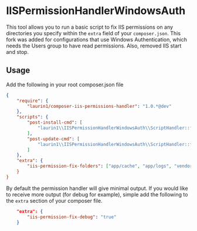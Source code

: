# IISPermissionHandlerWindowsAuth

This tool allows you to run a basic script to fix IIS permissions on any directories you specify within the ```extra``` field of your ```composer.json```. This fork was added for configurations that use Windows Authentication, which needs the Users group to have read permissions. Also, removed IIS start and stop.

## Usage

Add the following in your root composer.json file

```json
{
    "require": {
        "laurin1/composer-iis-permissions-handler": "1.0.*@dev"
    },
    "scripts": {
        "post-install-cmd": [
            "laurin1\\IISPermissionHandlerWindowsAuth\\ScriptHandler::fixPermissions"
        ],
        "post-update-cmd": [
            "laurin1\\IISPermissionHandlerWindowsAuth\\ScriptHandler::fixPermissions"
        ]
    },
    "extra": {
        "iis-permission-fix-folders": ["app/cache", "app/logs", "vendor"] # Defaults to: app/cache, app/logs, vendor - IF YOU WANT to use only one folder, be sure to leave a preceding "," or leave off the brackets (ex. [,"vendor"] OR "vendor)!
    }
}
```

By default the permission handler will give minimal output. If you would like to receive more output (for debug for example), simple add the following to the ```extra``` section of your composer file.

```json
    "extra": {
        "iis-permission-fix-debug": "true"
    }
```